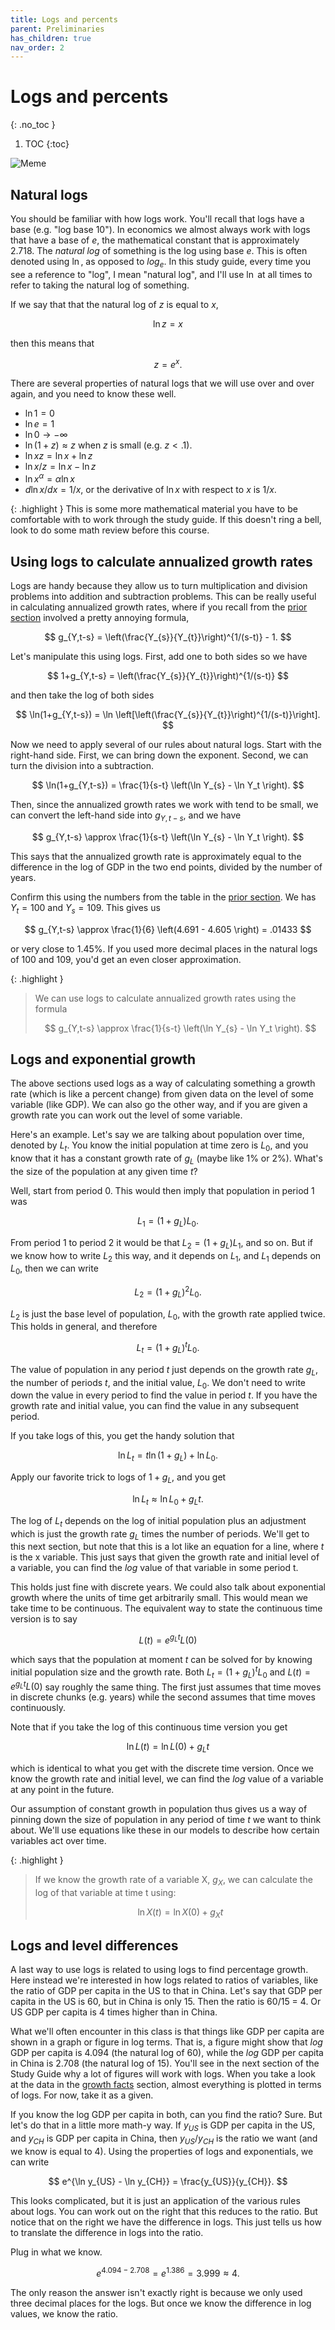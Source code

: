 ```yaml
---
title: Logs and percents
parent: Preliminaries
has_children: true
nav_order: 2
---
```


# Logs and percents
{: .no_toc }

1. TOC 
{:toc}

![Meme](meme_log.png)

## Natural logs
You should be familiar with how logs work. You'll recall that logs have a base (e.g. "log base 10"). In economics we almost always work with logs that have a base of $e$, the mathematical constant that is approximately 2.718. The *natural log* of something is the log using base $e$. This is often denoted using $\ln$, as opposed to $log_e$. In this study guide, every time you see a reference to "log", I mean "natural log", and I'll use $\ln$ at all times to refer to taking the natural log of something. 

If we say that that the natural log of $z$ is equal to $x$,

$$
\ln z = x
$$

then this means that

$$
z = e^x.
$$

There are several properties of natural logs that we will use over and over again, and you need to know these well.

* $\ln 1 = 0$
* $\ln e = 1$
* $\ln 0 \rightarrow -\infty$
* $\ln (1 + z) \approx z$ when $z$ is small (e.g. $z<.1$). 
* $\ln xz = \ln x + \ln z$
* $\ln x/z = \ln x - \ln z$
* $\ln x^{\alpha} = \alpha \ln x$
* $d \ln x/dx = 1/x$, or the derivative of $\ln x$ with respect to $x$ is $1/x$.

{: .highlight } 
This is some more mathematical material you have to be comfortable with to work through the study guide. If this doesn't ring a bell, look to do some math review before this course.

## Using logs to calculate annualized growth rates
Logs are handy because they allow us to turn multiplication and division problems into addition and subtraction problems. This can be really useful in calculating annualized growth rates, where if you recall from the [prior section](http://growthecon.com/StudyGuide/introduction/levels.html) involved a pretty annoying formula,

$$
g_{Y,t-s} = \left(\frac{Y_{s}}{Y_{t}}\right)^{1/(s-t)} - 1.
$$

Let's manipulate this using logs. First, add one to both sides so we have

$$
1+g_{Y,t-s} = \left(\frac{Y_{s}}{Y_{t}}\right)^{1/(s-t)}
$$

and then take the log of both sides

$$
\ln(1+g_{Y,t-s}) = \ln \left[\left(\frac{Y_{s}}{Y_{t}}\right)^{1/(s-t)}\right].
$$

Now we need to apply several of our rules about natural logs. Start with the right-hand side. First, we can bring down the exponent. Second, we can turn the division into a subtraction.

$$
\ln(1+g_{Y,t-s}) = \frac{1}{s-t} \left(\ln Y_{s} - \ln Y_t \right).
$$

Then, since the annualized growth rates we work with tend to be small, we can convert the left-hand side into $g_{Y,t-s}$, and we have

$$
g_{Y,t-s} \approx \frac{1}{s-t} \left(\ln Y_{s} - \ln Y_t \right).
$$

This says that the annualized growth rate is approximately equal to the difference in the log of GDP in the two end points, divided by the number of years.

Confirm this using the numbers from the table in the [prior section](http://growthecon.com/StudyGuide/introduction/levels.html). We has $Y_t = 100$ and $Y_s = 109$. This gives us

$$
g_{Y,t-s} \approx \frac{1}{6} \left(4.691 - 4.605 \right) = .01433
$$

or very close to 1.45%. If you used more decimal places in the natural logs of 100 and 109, you'd get an even closer approximation. 

{: .highlight } 
>We can use logs to calculate annualized growth rates using the formula
>
>$$
>g_{Y,t-s} \approx \frac{1}{s-t} \left(\ln Y_{s} - \ln Y_t \right).
>$$


## Logs and exponential growth
The above sections used logs as a way of calculating something a growth rate (which is like a percent change) from given data on the level of some variable (like GDP). We can also go the other way, and if you are given a growth rate you can work out the level of some variable. 

Here's an example. Let's say we are talking about population over time, denoted by $L_t$. You know the initial population at time zero is $L_0$, and you know that it has a constant growth rate of $g_L$ (maybe like 1% or 2%). What's the size of the population at any given time $t$? 

Well, start from period 0. This would then imply that population in period 1 was

$$
L_1 = (1+g_L)L_0.
$$

From period 1 to period 2 it would be that $L_2 = (1+g_L)L_1$, and so on. But if we know how to write $L_2$ this way, and it depends on $L_1$, and $L_1$ depends on $L_0$, then we can write

$$
L_2 = (1+g_L)^2 L_0.
$$

$L_2$ is just the base level of population, $L_0$, with the growth rate applied twice. This holds in general, and therefore

$$
L_t = (1+g_L)^t L_0.
$$

The value of population in any period $t$ just depends on the growth rate $g_L$, the number of periods $t$, and the initial value, $L_0$. We don't need to write down the value in every period to find the value in period $t$. If you have the growth rate and initial value, you can find the value in any subsequent period. 

If you take logs of this, you get the handy solution that

$$
\ln L_t = t \ln (1+g_L) + \ln L_0. 
$$

Apply our favorite trick to logs of $1+g_L$, and you get

$$
\ln L_t \approx \ln L_0 + g_L t.
$$

The log of $L_t$ depends on the log of initial population plus an adjustment which is just the growth rate $g_L$ times the number of periods. We'll get to this next section, but note that this is a lot like an equation for a line, where $t$ is the x variable. This just says that given the growth rate and initial level of a variable, you can find the *log* value of that variable in some period t. 

This holds just fine with discrete years. We could also talk about exponential growth where the units of time get arbitrarily small. This would mean we take time to be continuous. The equivalent way to state the continuous time version is to say

$$
L(t) = e^{g_L t}L(0)
$$

which says that the population at moment $t$ can be solved for by knowing initial population size and the growth rate. Both $L_t = (1+g_L)^t L_0$ and $L(t) = e^{g_L t}L(0)$ say roughly the same thing. The first just assumes that time moves in discrete chunks (e.g. years) while the second assumes that time moves continuously.

Note that if you take the log of this continuous time version you get

$$
\ln L(t) = \ln L(0) + g_Lt
$$

which is identical to what you get with the discrete time version. Once we know the growth rate and initial level, we can find the *log* value of a variable at any point in the future. 

Our assumption of constant growth in population thus gives us a way of pinning down the size of population in any period of time $t$ we want to think about. We'll use equations like these in our models to describe how certain variables act over time.

{: .highlight } 
>If we know the growth rate of a variable X, $g_X$, we can calculate the log of that variable at time t using:
>
>$$
>\ln X(t) = \ln X(0) + g_X t
>$$

## Logs and level differences
A last way to use logs is related to using logs to find percentage growth. Here instead we're interested in how logs related to ratios of variables, like the ratio of GDP per capita in the US to that in China. Let's say that GDP per capita in the US is 60, but in China is only 15. Then the ratio is 60/15 = 4. Or US GDP per capita is 4 times higher than in China.

What we'll often encounter in this class is that things like GDP per capita are shown in a graph or figure in log terms. That is, a figure might show that *log* GDP per capita is 4.094 (the natural log of 60), while the *log* GDP per capita in China is 2.708 (the natural log of 15). You'll see in the next section of the Study Guide why a lot of figures will work with logs. When you take a look at the data in the [growth facts](http://growthecon.com/StudyGuide/facts/facts.html) section, almost everything is plotted in terms of logs. For now, take it as a given. 

If you know the log GDP per capita in both, can you find the ratio? Sure. But let's do that in a little more math-y way. If $y_{US}$ is GDP per capita in the US, and $y_{CH}$ is GDP per capita in China, then $y_{US}/y_{CH}$ is the ratio we want (and we know is equal to 4). Using the properties of logs and exponentials, we can write

$$
e^{\ln y_{US} - \ln y_{CH}} = \frac{y_{US}}{y_{CH}}.
$$

This looks complicated, but it is just an application of the various rules about logs. You can work out on the right that this reduces to the ratio. But notice that on the right we have the difference in logs. This just tells us how to translate the difference in logs into the ratio. 

Plug in what we know. 

$$
e^{4.094 - 2.708} = e^{1.386} = 3.999 \approx 4.
$$

The only reason the answer isn't exactly right is because we only used three decimal places for the logs. But once we know the difference in log values, we know the ratio. 
